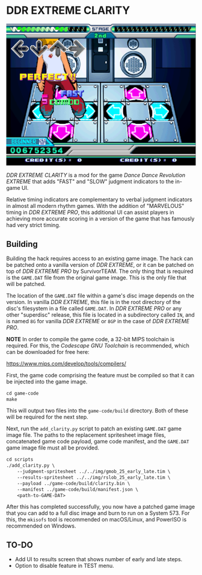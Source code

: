 DDR EXTREME CLARITY
================================================================================

![Gameplay Screenshot](screenshots/gameplay-screenshot.png)

*DDR EXTREME CLARITY* is a mod for the game *Dance Dance Revolution EXTREME*
that adds "FAST" and "SLOW" judgment indicators to the in-game UI.

Relative timing indicators are complementary to verbal judgment indicators in 
almost all modern rhythm games. With the addition of "MARVELOUS" timing in 
*DDR EXTREME PRO*, this additional UI can assist players in achieving more 
accurate scoring in a version of the game that has famously had very strict 
timing.

Building
--------------------------------------------------------------------------------

Building the hack requires access to an existing game image. The hack can be
patched onto a vanilla version of *DDR EXTREME*, or it can be patched on top of
*DDR EXTREME PRO* by SurvivorTEAM. The only thing that is required is the
`GAME.DAT` file from the original game image. This is the only file that will be
patched.

The location of the `GAME.DAT` file within a game's disc image depends on the
version. In vanilla *DDR EXTREME*, this file is in the root directory of the
disc's filesystem in a file called `GAME.DAT`. In *DDR EXTREME PRO* or any other
"superdisc" release, this file is located in a subdirectory called `IN`, and is
named `8G` for vanilla *DDR EXTREME* or `8GP` in the case of *DDR EXTREME PRO*.

**NOTE**
In order to compile the game code, a 32-bit MIPS toolchain is required. For
this, the *Codescape GNU Toolchain* is recommended, which can be downloaded for
free here:

https://www.mips.com/develop/tools/compilers/

First, the game code comprising the feature must be compiled so that it can be
injected into the game image.

```
cd game-code
make
```

This will output two files into the `game-code/build` directory. Both of these
will be required for the next step.

Next, run the `add_clarity.py` script to patch an existing `GAME.DAT` game image
file. The paths to the replacement spritesheet image files, concatenated game
code payload, game code manifest, and the `GAME.DAT` game image file must all be
provided.

```
cd scripts
./add_clarity.py \
    --judgment-spritesheet ../../img/gmob_25_early_late.tim \
    --results-spritesheet ../../img/rslob_25_early_late.tim \
    --payload ../game-code/build/clarity.bin \
    --manifest ../game-code/build/manifest.json \
    <path-to-GAME-DAT>
```

After this has completed successfully, you now have a patched game image that
you can add to a full disc image and burn to run on a System 573. For this, the
`mkisofs` tool is recommended on macOS/Linux, and PowerISO is recommended on
Windows.

TO-DO
--------------------------------------------------------------------------------
- Add UI to results screen that shows number of early and late steps.
- Option to disable feature in TEST menu.
